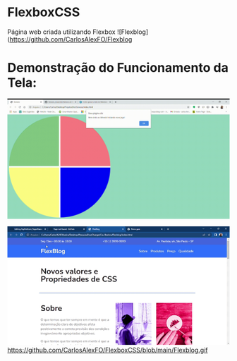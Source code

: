 # FlexboxCSS
Página web criada utilizando Flexbox
![Flexblog](https://github.com/CarlosAlexFO/Flexblog








# Demonstração do Funcionamento da Tela:

![Login](https://github.com/CarlosAlexFO/Genesis_Javascript/blob/master/Genesis.gif)

![FlexbloxCSS](https://github.com/CarlosAlexFO/FlexboxCSS/blob/master/Flexblog.gif)
https://github.com/CarlosAlexFO/FlexboxCSS/blob/main/Flexblog.gif
